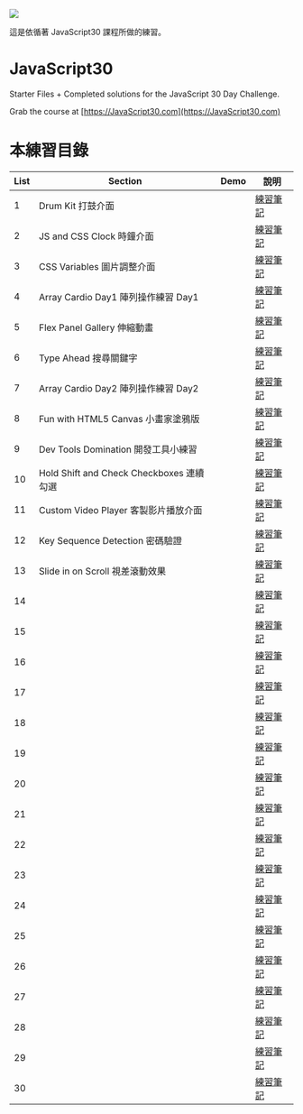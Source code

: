 ﻿![](https://javascript30.com/images/JS3-social-share.png)

這是依循著 JavaScript30 課程所做的練習。

# JavaScript30

Starter Files + Completed solutions for the JavaScript 30 Day Challenge.

Grab the course at [https://JavaScript30.com](https://JavaScript30.com)

# 本練習目錄

| List | Section                                  | Demo | 說明                                                                                                                 |
| ---- | ---------------------------------------- | ---- | -------------------------------------------------------------------------------------------------------------------- |
| 1    | Drum Kit 打鼓介面                        |      | [練習筆記](https://github.com/onlystp417/JavaScript-30/tree/master/01%20-%20JavaScript%20Drum%20Kit)                 |
| 2    | JS and CSS Clock 時鐘介面                |      | [練習筆記](https://github.com/onlystp417/JavaScript-30/tree/master/02%20-%20JS%20and%20CSS%20Clock)                  |
| 3    | CSS Variables 圖片調整介面               |      | [練習筆記](https://github.com/onlystp417/JavaScript-30/tree/master/03%20-%20CSS%20Variables)                         |
| 4    | Array Cardio Day1 陣列操作練習 Day1      |      | [練習筆記](https://github.com/onlystp417/JavaScript-30/tree/master/04%20-%20Array%20Cardio%20Day%201)                |
| 5    | Flex Panel Gallery 伸縮動畫              |      | [練習筆記](https://github.com/onlystp417/JavaScript-30/tree/master/05%20-%20Flex%20Panel%20Gallery)                  |
| 6    | Type Ahead 搜尋關鍵字                    |      | [練習筆記](https://github.com/onlystp417/JavaScript-30/tree/master/06%20-%20Type%20Ahead)                            |
| 7    | Array Cardio Day2 陣列操作練習 Day2      |      | [練習筆記](https://github.com/onlystp417/JavaScript-30/tree/master/07%20-%20Array%20Cardio%20Day%202)                |
| 8    | Fun with HTML5 Canvas 小畫家塗鴉版       |      | [練習筆記](https://github.com/onlystp417/JavaScript-30/tree/master/08%20-%20Fun%20with%20HTML5%20Canvas)             |
| 9    | Dev Tools Domination 開發工具小練習      |      | [練習筆記](https://github.com/onlystp417/JavaScript-30/tree/master/09%20-%20Dev%20Tools%20Domination)                |
| 10   | Hold Shift and Check Checkboxes 連續勾選 |      | [練習筆記](https://github.com/onlystp417/JavaScript-30/tree/master/10%20-%20Hold%20Shift%20and%20Check%20Checkboxes) |
| 11   | Custom Video Player 客製影片播放介面     |      | [練習筆記](https://github.com/onlystp417/JavaScript-30/tree/master/11%20-%20Custom%20Video%20Player)                 |
| 12   | Key Sequence Detection 密碼驗證          |      | [練習筆記](https://github.com/onlystp417/JavaScript-30/tree/master/12%20-%20Key%20Sequence%20Detection)              |
| 13   | Slide in on Scroll 視差滾動效果          |      | [練習筆記](https://github.com/onlystp417/JavaScript-30/tree/master/13%20-%20Slide%20in%20on%20Scroll)                |
| 14   |                                          |      | [練習筆記]()                                                                                                         |
| 15   |                                          |      | [練習筆記]()                                                                                                         |
| 16   |                                          |      | [練習筆記]()                                                                                                         |
| 17   |                                          |      | [練習筆記]()                                                                                                         |
| 18   |                                          |      | [練習筆記]()                                                                                                         |
| 19   |                                          |      | [練習筆記]()                                                                                                         |
| 20   |                                          |      | [練習筆記]()                                                                                                         |
| 21   |                                          |      | [練習筆記]()                                                                                                         |
| 22   |                                          |      | [練習筆記]()                                                                                                         |
| 23   |                                          |      | [練習筆記]()                                                                                                         |
| 24   |                                          |      | [練習筆記]()                                                                                                         |
| 25   |                                          |      | [練習筆記]()                                                                                                         |
| 26   |                                          |      | [練習筆記]()                                                                                                         |
| 27   |                                          |      | [練習筆記]()                                                                                                         |
| 28   |                                          |      | [練習筆記]()                                                                                                         |
| 29   |                                          |      | [練習筆記]()                                                                                                         |
| 30   |                                          |      | [練習筆記]()                                                                                                         |
